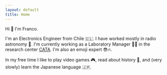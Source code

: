 ```yaml
---
layout: default
title: Home
---
```


Hi 👋 I'm Franco.

I'm an Electronics Engineer from  Chile 🇨🇱. I have worked mostly in radio astronomy 📡. I'm currently working as a Laboratory Manager 👨‍🔬 in the research center [CATA](https://cata.cl). I'm also an emoji expert 😎🔥. 

In my free time I like to play video games 🎮, read about history 📜, and (very slowly) learn the Japanese language 🇯🇵.
